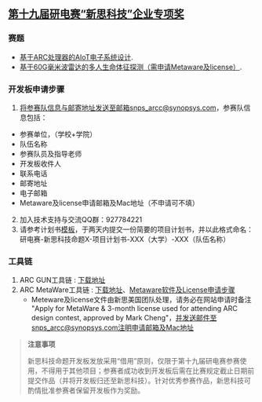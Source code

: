 ## [第十九届研电赛“新思科技”企业专项奖](https://cpipc.acge.org.cn/cw/detail/6/2c90801886cfa3520186ee169a4704e9)

### 赛题

- [基于ARC处理器的AIoT电子系统设计](https://github.com/foss-for-synopsys-dwc-arc-processors/embarc_applications/tree/master/arc_design_contest/2023/Synopsys/README.md).
- [基于60G毫米波雷达的多人生命体征探测（需申请Metaware及license）](https://github.com/foss-for-synopsys-dwc-arc-processors/embarc_applications/tree/master/arc_design_contest/2024/Calterah/README.md).

### 开发板申请步骤

1. 将参赛队信息与邮寄地址发送至邮箱snps_arcc@synopsys.com，参赛队信息包括：
- 参赛单位，（学校+学院）
- 队伍名称	
- 参赛队员及指导老师	
- 开发板收件人	
- 联系电话	
- 邮寄地址	
- 电子邮箱
- Metaware及license申请邮箱及Mac地址（不申请可不填）
2. 加入技术支持与交流QQ群：927784221
3. 请参考计划书[模板](https://github.com/foss-for-synopsys-dwc-arc-processors/embarc_applications/tree/master/arc_design_contest/研电赛-新思科技命题-项目计划书-模板.doc)，于两天内提交一份简要的项目计划书，并以此格式命名：研电赛-新思科技命题X-项目计划书-XXX（大学）-XXX（队伍名称）

### 工具链

1. ARC GUN工具链 : [下载地址](https://github.com/foss-for-synopsys-dwc-arc-processors/toolchain/releases)
2. ARC MetaWare工具链 : [下载地址](https://eval.synopsys.com/Home/MetaWare)、[Metaware软件及License申请步骤](https://github.com/foss-for-synopsys-dwc-arc-processors/embarc_applications/tree/master/arc_design_contest/2022/Metaware软件及License申请步骤.pdf)
    - Meteware及license文件由新思美国团队处理，请务必在网站申请时备注 "Apply for MetaWare & 3-month license used for attending ARC design contest, approved by Mark Cheng"，并发送邮件至snps_arcc@synopsys.com注明申请邮箱及Mac地址

> **注意事项**
>
> 新思科技命题开发板发放采用“借用”原则，仅限于第十九届研电赛参赛使用，不得用于其他项目；参赛者成功收到开发板后需在比赛规定截止日期前提交作品（并将开发板归还至新思科技）。针对优秀参赛作品，新思科技可酌情批准参赛者保留开发板作为奖励。